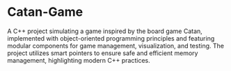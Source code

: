 # Catan-Game
A C++ project simulating a game inspired by the board game Catan, implemented with object-oriented programming principles and featuring modular components for game management, visualization, and testing. The project utilizes smart pointers to ensure safe and efficient memory management, highlighting modern C++ practices.
